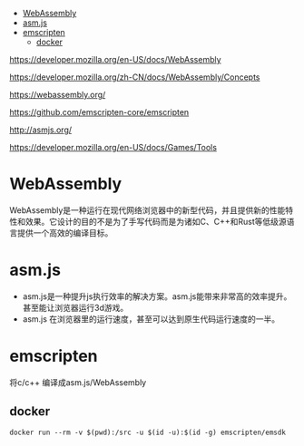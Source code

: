 <!-- TOC -->

- [WebAssembly](#webassembly)
- [asm.js](#asmjs)
- [emscripten](#emscripten)
  - [docker](#docker)

<!-- /TOC -->

https://developer.mozilla.org/en-US/docs/WebAssembly

https://developer.mozilla.org/zh-CN/docs/WebAssembly/Concepts

https://webassembly.org/

https://github.com/emscripten-core/emscripten

http://asmjs.org/

https://developer.mozilla.org/en-US/docs/Games/Tools

# WebAssembly

WebAssembly是一种运行在现代网络浏览器中的新型代码，并且提供新的性能特性和效果。它设计的目的不是为了手写代码而是为诸如C、C++和Rust等低级源语言提供一个高效的编译目标。


# asm.js

* asm.js是一种提升js执行效率的解决方案。asm.js能带来非常高的效率提升。甚至能让浏览器运行3d游戏。
* asm.js 在浏览器里的运行速度，甚至可以达到原生代码运行速度的一半。


# emscripten

将c/c++ 编译成asm.js/WebAssembly

## docker

```
docker run --rm -v $(pwd):/src -u $(id -u):$(id -g) emscripten/emsdk
```
